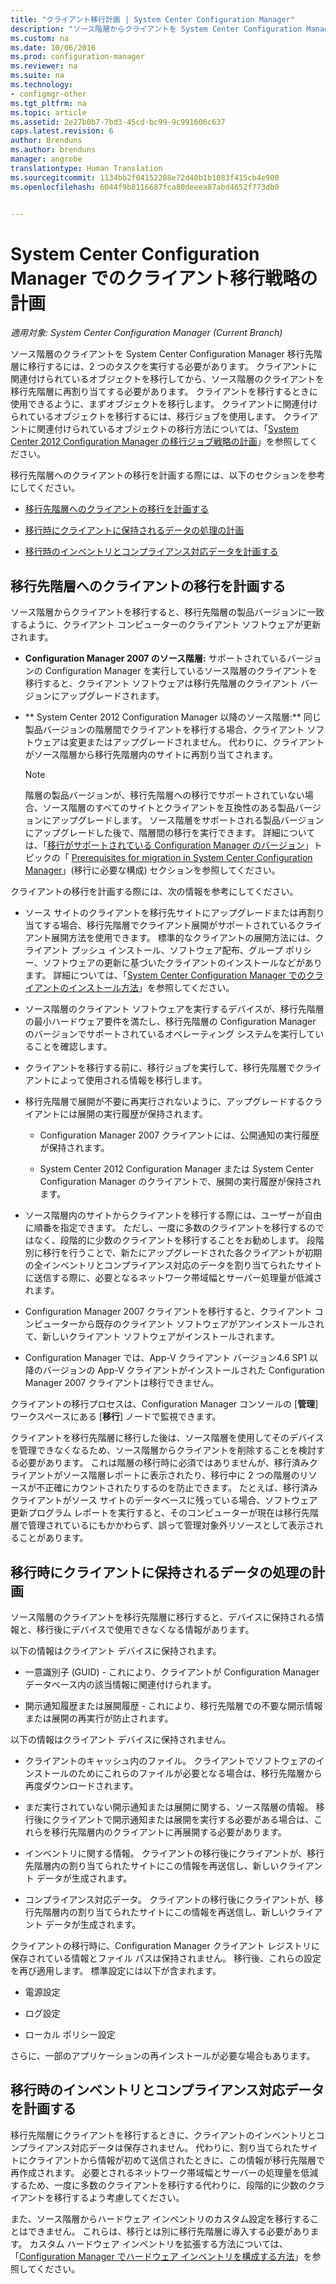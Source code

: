 ```yaml
---
title: "クライアント移行計画 | System Center Configuration Manager"
description: "ソース階層からクライアントを System Center Configuration Manager の移行先階層に移行するタスクについて説明します。"
ms.custom: na
ms.date: 10/06/2016
ms.prod: configuration-manager
ms.reviewer: na
ms.suite: na
ms.technology:
- configmgr-other
ms.tgt_pltfrm: na
ms.topic: article
ms.assetid: 2e27b0b7-7bd3-45cd-bc99-9c991606c637
caps.latest.revision: 6
author: Brenduns
ms.author: brenduns
manager: angrobe
translationtype: Human Translation
ms.sourcegitcommit: 1134bb2f04152288e72d40b1b1083f415cb4e900
ms.openlocfilehash: 6044f9b8116687fca80deeea87abd4652f773db0


---
```

# <a name="planning-a-client-migration-strategy-in-system-center-configuration-manager"></a>System Center Configuration Manager でのクライアント移行戦略の計画

*適用対象: System Center Configuration Manager (Current Branch)*

ソース階層のクライアントを System Center Configuration Manager 移行先階層に移行するには、2 つのタスクを実行する必要があります。 クライアントに関連付けられているオブジェクトを移行してから、ソース階層のクライアントを移行先階層に再割り当てする必要があります。 クライアントを移行するときに使用できるように、まずオブジェクトを移行します。 クライアントに関連付けられているオブジェクトを移行するには、移行ジョブを使用します。 クライアントに関連付けられているオブジェクトの移行方法については、「[System Center 2012 Configuration Manager の移行ジョブ戦略の計画](../../core/migration/planning-a-migration-job-strategy.md)」を参照してください。  

 移行先階層へのクライアントの移行を計画する際には、以下のセクションを参考にしてください。  

-   [移行先階層へのクライアントの移行を計画する](#Planning_for_Client_Agent_Migration)  

-   [移行時にクライアントに保持されるデータの処理の計画](#Planning_for_Client_Data_Migration)  

-   [移行時のインベントリとコンプライアンス対応データを計画する](#Planning_for_Inventory_data_migration)  

##  <a name="a-nameplanningforclientagentmigrationa-plan-to-migrate-clients-to-the-destination-hierarchy"></a><a name="Planning_for_Client_Agent_Migration"></a> 移行先階層へのクライアントの移行を計画する  
 ソース階層からクライアントを移行すると、移行先階層の製品バージョンに一致するように、クライアント コンピューターのクライアント ソフトウェアが更新されます。  

-   **Configuration Manager 2007 のソース階層:** サポートされているバージョンの Configuration Manager を実行しているソース階層のクライアントを移行すると、クライアント ソフトウェアは移行先階層のクライアント バージョンにアップグレードされます。  

-   ** System Center 2012 Configuration Manager 以降のソース階層:** 同じ製品バージョンの階層間でクライアントを移行する場合、クライアント ソフトウェアは変更またはアップグレードされません。 代わりに、クライアントがソース階層から移行先階層内のサイトに再割り当てされます。  

    > [!NOTE]  
    >  階層の製品バージョンが、移行先階層への移行でサポートされていない場合、ソース階層のすべてのサイトとクライアントを互換性のある製品バージョンにアップグレードします。 ソース階層をサポートされる製品バージョンにアップグレードした後で、階層間の移行を実行できます。 詳細については、「[移行がサポートされている Configuration Manager のバージョン](../../core/migration/prerequisites-for-migration.md#BKMK_supportedmigrationversions)」トピックの「 [Prerequisites for migration in System Center Configuration Manager](../../core/migration/prerequisites-for-migration.md)」(移行に必要な構成) セクションを参照してください。  

クライアントの移行を計画する際には、次の情報を参考にしてください。  

-   ソース サイトのクライアントを移行先サイトにアップグレードまたは再割り当てする場合、移行先階層でクライアント展開がサポートされているクライアント展開方法を使用できます。 標準的なクライアントの展開方法には、クライアント プッシュ インストール、ソフトウェア配布、グループ ポリシー、ソフトウェアの更新に基づいたクライアントのインストールなどがあります。 詳細については、「[System Center Configuration Manager でのクライアントのインストール方法](../../core/clients/deploy/plan/client-installation-methods.md)」を参照してください。  

-   ソース階層のクライアント ソフトウェアを実行するデバイスが、移行先階層の最小ハードウェア要件を満たし、移行先階層の Configuration Manager のバージョンでサポートされているオペレーティング システムを実行していることを確認します。  

-   クライアントを移行する前に、移行ジョブを実行して、移行先階層でクライアントによって使用される情報を移行します。  

-   移行先階層で展開が不要に再実行されないように、アップグレードするクライアントには展開の実行履歴が保持されます。  

    -   Configuration Manager 2007 クライアントには、公開通知の実行履歴が保持されます。  

    -   System Center 2012 Configuration Manager または System Center Configuration Manager のクライアントで、展開の実行履歴が保持されます。  

-   ソース階層内のサイトからクライアントを移行する際には、ユーザーが自由に順番を指定できます。 ただし、一度に多数のクライアントを移行するのではなく、段階的に少数のクライアントを移行することをお勧めします。 段階別に移行を行うことで、新たにアップグレードされた各クライアントが初期の全インベントリとコンプライアンス対応のデータを割り当てられたサイトに送信する際に、必要となるネットワーク帯域幅とサーバー処理量が低減されます。  

-   Configuration Manager 2007 クライアントを移行すると、クライアント コンピューターから既存のクライアント ソフトウェアがアンインストールされて、新しいクライアント ソフトウェアがインストールされます。  

-   Configuration Manager では、App-V クライアント バージョン4.6 SP1 以降のバージョンの App-V クライアントがインストールされた Configuration Manager 2007 クライアントは移行できません。  

クライアントの移行プロセスは、Configuration Manager コンソールの [**管理**] ワークスペースにある [**移行**] ノードで監視できます。  

クライアントを移行先階層に移行した後は、ソース階層を使用してそのデバイスを管理できなくなるため、ソース階層からクライアントを削除することを検討する必要があります。 これは階層の移行時に必須ではありませんが、移行済みクライアントがソース階層レポートに表示されたり、移行中に 2 つの階層のリソースが不正確にカウントされたりするのを防止できます。 たとえば、移行済みクライアントがソース サイトのデータベースに残っている場合、ソフトウェア更新プログラム レポートを実行すると、そのコンピューターが現在は移行先階層で管理されているにもかかわらず、誤って管理対象外リソースとして表示されることがあります。  

##  <a name="a-nameplanningforclientdatamigrationa-plan-to-handle-data-maintained-on-clients-during-migration"></a><a name="Planning_for_Client_Data_Migration"></a> 移行時にクライアントに保持されるデータの処理の計画  
ソース階層のクライアントを移行先階層に移行すると、デバイスに保持される情報と、移行後にデバイスで使用できなくなる情報があります。  

以下の情報はクライアント デバイスに保持されます。  

-   一意識別子 (GUID) - これにより、クライアントが Configuration Manager データベース内の該当情報に関連付けられます。  

-   開示通知履歴または展開履歴 - これにより、移行先階層での不要な開示情報または展開の再実行が防止されます。  

以下の情報はクライアント デバイスに保持されません。  

-   クライアントのキャッシュ内のファイル。 クライアントでソフトウェアのインストールのためにこれらのファイルが必要となる場合は、移行先階層から再度ダウンロードされます。  

-   まだ実行されていない開示通知または展開に関する、ソース階層の情報。 移行後にクライアントで開示通知または展開を実行する必要がある場合は、これらを移行先階層内のクライアントに再展開する必要があります。  

-   インベントリに関する情報。 クライアントの移行後にクライアントが、移行先階層内の割り当てられたサイトにこの情報を再送信し、新しいクライアント データが生成されます。  

-   コンプライアンス対応データ。 クライアントの移行後にクライアントが、移行先階層内の割り当てられたサイトにこの情報を再送信し、新しいクライアント データが生成されます。  

クライアントの移行時に、Configuration Manager クライアント レジストリに保存されている情報とファイル パスは保持されません。 移行後、これらの設定を再び適用します。 標準設定には以下が含まれます。  

-   電源設定  

-   ログ設定  

-   ローカル ポリシー設定  

さらに、一部のアプリケーションの再インストールが必要な場合もあります。  

##  <a name="a-nameplanningforinventorydatamigrationa-plan-for-inventory-and-compliance-data-during-migration"></a><a name="Planning_for_Inventory_data_migration"></a> 移行時のインベントリとコンプライアンス対応データを計画する  
移行先階層にクライアントを移行するときに、クライアントのインベントリとコンプライアンス対応データは保存されません。 代わりに、割り当てられたサイトにクライアントから情報が初めて送信されたときに、この情報が移行先階層で再作成されます。 必要とされるネットワーク帯域幅とサーバーの処理量を低減するため、一度に多数のクライアントを移行する代わりに、段階的に少数のクライアントを移行するよう考慮してください。  

 また、ソース階層からハードウェア インベントリのカスタム設定を移行することはできません。 これらは、移行とは別に移行先階層に導入する必要があります。 カスタム ハードウェア インベントリを拡張する方法については、「[Configuration Manager でハードウェア インベントリを構成する方法](../../core/clients/manage/inventory/configure-hardware-inventory.md)」を参照してください。  



<!--HONumber=Nov16_HO1-->


